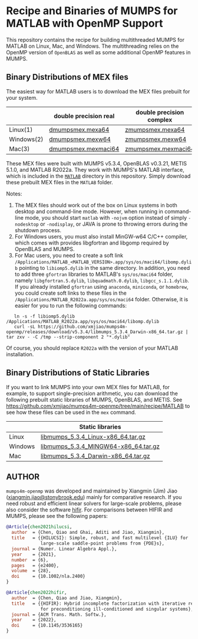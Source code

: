# Recipe and Binaries of MUMPS for MATLAB with OpenMP Support

This repository contains the recipe for building multithreaded MUMPS for MATLAB on Linux, Mac, and
Windows. The multithreading relies on the OpenMP version of `OpenBLAS` as well as some
additional OpenMP features in MUMPS.

## Binary Distributions of MEX files
The easiest way for MATLAB users is to download the MEX files prebuilt for your system.

|        | double precision real | double precision complex   |
|--------|-----------------------|----------------------------|
|Linux(1)   | [dmumpsmex.mexa64](https://github.com/xmjiao/mumps4m-openmp/releases/download/v5.3.4/dmumpsmex.mexa64) | [zmumpsmex.mexa64](https://github.com/xmjiao/mumps4m-openmp/releases/download/v5.3.4/zmumpsmex.mexa64)
|Windows(2) | [dmumpsmex.mexw64](https://github.com/xmjiao/mumps4m-openmp/releases/download/v5.3.4/dmumpsmex.mexw64) | [zmumpsmex.mexw64](https://github.com/xmjiao/mumps4m-openmp/releases/download/v5.3.4/zmumpsmex.mexw64)
|Mac(3)     | [dmumpsmex.mexmaci64](https://github.com/xmjiao/mumps4m-openmp/releases/download/v5.3.4/dmumpsmex.mexmaci64) | [zmumpsmex.mexmaci64](https://github.com/xmjiao/mumps4m-openmp/releases/download/v5.3.4/zmumpsmex.mexmaci64)


These MEX files were built with MUMPS v5.3.4, OpenBLAS v0.3.21, METIS 5.1.0, and MATLAB R2022a. They
work with MUMPS's MATLAB interface, which is included in the [`MATLAB`](https://github.com/xmjiao/mumps4m-openmp/tree/main/MATLAB) directory in this repository.
Simply download these prebuilt MEX files in the `MATLAB` folder.

Notes:
1. The MEX files should work out of the box on Linux systems in both desktop and command-line mode.
However, when running in command-line mode, you should start `matlab` with `-nojvm` option instead
of simply `-nodesktop` or `-nodisplay`, or JAVA is prone to throwing errors during the shutdown process.
2. For Windows users, you must also install MinGW-w64 C/C++ compiler, which comes
   with provides libgfortran and libgomp required by OpenBLAS and MUMPS.
3. For Mac users, you need to create a soft link `/Applications/MATLAB_<MATLAB_VERSION>.app/sys/os/maci64/libomp.dylib` pointing to `libiomp5.dylib` in the same directory. In addition, you need to add three `gfortran` libraries to MATLAB's `sys/os/maci64` folder, namely `libgfortran.5.dylib`, `libquadmath.0.dylib`, `libgcc_s.1.1.dylib`. If you already installed `gfortran` using `anaconda`, `miniconda`, or `homebrew`, you could create soft links to these files in the `/Applications/MATLAB_R2022a.app/sys/os/maci64` folder. Otherwise, it is easier for you to run the following commands:
```shell
   ln -s -f libiomp5.dylib /Applications/MATLAB_R2022a.app/sys/os/maci64/libomp.dylib
   curl -sL https://github.com/xmjiao/mumps4m-openmp/releases/download/v5.3.4/libmumps_5.3.4_Darwin-x86_64.tar.gz | tar zxv - -C /tmp --strip-component 2 "*.dylib"
```
Of course, you should replace `R2022a` with the version of your MATLAB installation.


## Binary Distributions of Static Libraries

If you want to link MUMPS into your own MEX files for MATLAB, for example, to
support single-precision arithmetic, you can download the following prebuilt
static libraries of MUMPS, OpenBLAS, and METIS.
See https://github.com/xmjiao/mumps4m-openmp/tree/main/recipe/MATLAB to see how these files can be used in the `mex` command.

|        | Static libraries |
|--------|---------------------------------------------------|
|Linux   | [libmumps_5.3.4_Linux-x86_64.tar.gz](https://github.com/xmjiao/mumps4m-openmp/releases/download/v5.3.4/libmumps_5.3.4_Linux-x86_64.tar.gz)
|Windows | [libmumps_5.3.4_MINGW64-x86_64.tar.gz](https://github.com/xmjiao/mumps4m-openmp/releases/download/v5.3.4/libmumps_5.3.4_MINGW64-x86_64.tar.gz)
|Mac     | [libmumps_5.3.4_Darwin-x86_64.tar.gz](https://github.com/xmjiao/mumps4m-openmp/releases/download/v5.3.4/libmumps_5.3.4_Darwin-x86_64.tar.gz)

## AUTHOR
`mumps4m-openmp` was developed and maintained by Xiangmin (Jim) Jiao (xiangmin.jiao@stonybrook.edu) mainly for comparative research. If you need robust and efficient linear solvers for large-scale problems, please also consider the software
[hifir](https://github.com/hifirworks/hifir). For comparisons between HIFIR and MUMPS, please see the following papers:

```bibtex
@Article{chen2021hilucsi,
  author  = {Chen, Qiao and Ghai, Aditi and Jiao, Xiangmin},
  title   = {{HILUCSI}: Simple, robust, and fast multilevel {ILU} for
             large-scale saddle-point problems from {PDE}s},
  journal = {Numer. Linear Algebra Appl.},
  year    = {2021},
  number  = {6},
  pages   = {e2400},
  volume  = {28},
  doi     = {10.1002/nla.2400}
}
```

```bibtex
@Article{chen2022hifir,
  author  = {Chen, Qiao and Jiao, Xiangmin},
  title   = {{HIFIR}: Hybrid incomplete factorization with iterative refinement
             for preconditioning ill-conditioned and singular systems},
  journal = {ACM Trans. Math. Softw.},
  year    = {2022},
  doi     = {10.1145/3536165}
}
```
